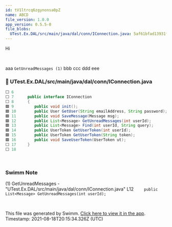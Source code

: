 ```yaml
---
id: tV1ltrcq6zgynonsa0pZ
name: ABCD
file_version: 1.0.0
app_version: 0.5.5-0
file_blobs:
  UTest.Ex.DAL/src/main/java/dal/conn/IConnection.java: 5af61bfad13931ff870ad7e7ecf3789b057b7e88
---
```


Hi

<br/>

aaa `GetUnreadMessages (1)` bbb ccc ddd eee
<!-- NOTE-swimm-snippet: the lines below links your snippet to Swimm -->
### 📄 UTest.Ex.DAL/src/main/java/dal/conn/IConnection.java
```java
⬜ 6      
⬜ 7      public interface IConnection 
⬜ 8      {
🟩 9      	public void init();
🟩 10     	public User GetUser(String emailAddress, String password);
🟩 11     	public void SaveMessage(Message msg);
🟩 12     	public List<Message> GetUnreadMessages(int userId);
🟩 13     	public List<Message> Find(int userId, String query);
🟩 14     	public UserToken GetUserToken(int userId);
🟩 15     	public UserToken GetUserToken(String token);
🟩 16     	public void SaveUserToken(UserToken ut);
⬜ 17     }
⬜ 18     
```

<br/>

<!-- THIS IS AN AUTOGENERATED SECTION. DO NOT EDIT THIS SECTION DIRECTLY -->
### Swimm Note

(1) GetUnreadMessages - "UTest.Ex.DAL/src/main/java/dal/conn/IConnection.java" L12 `	public List<Message> GetUnreadMessages(int userId);`

<br/>

This file was generated by Swimm. [Click here to view it in the app](http://localhost:5000/#/repos/ls4DA2fLasmQuEbT4ipw/docs/tV1ltrcq6zgynonsa0pZ). Timestamp: 2021-08-18T20:15:34.326Z (UTC)